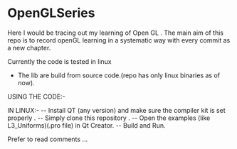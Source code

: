 # OpenGLSeries
Here I would be tracing out my learning of Open GL . The main aim of this repo is to record openGL learning in a systematic way with every commit as a new chapter.


Currently the code is tested in linux 
- The lib are build from source code.(repo has only linux binaries as of now).


USING THE CODE:-

IN LINUX:-
-- Install QT (any version) and make sure the compiler kit is set properly .
-- Simply clone this repository .
-- Open the examples (like L3_Uniforms)(.pro file) in Qt Creator.
-- Build and Run.

Prefer to read comments ...
